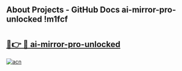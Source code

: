 ## About Projects - GitHub Docs ai-mirror-pro-unlocked !m1fcf

# <h2><a href="https://andorid.site?title=ai-mirror-pro-unlocked&ref=13PRO">🔗👉 🔴 ai-mirror-pro-unlocked</a></h2>

[![acn](https://github.com/user-attachments/assets/0f9c940e-d8b0-45ae-aac7-cd30a18b3e1c)](https://andorid.site?title=ai-mirror-pro-unlocked&ref=13PRO)

